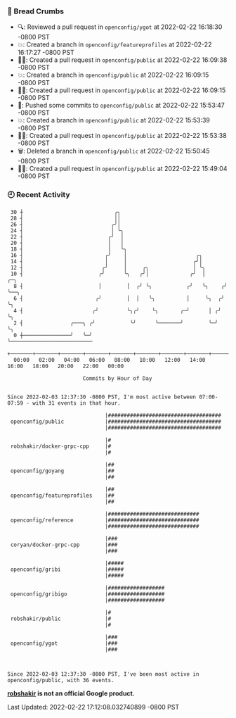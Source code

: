 ### 🍞 Bread Crumbs

 * 🔍: Reviewed a pull request in  `openconfig/ygot` at 2022-02-22 16:18:30 -0800 PST
 * 💥: Created a branch in `openconfig/featureprofiles` at 2022-02-22 16:17:27 -0800 PST
 * ✍🏼: Created a pull request in `openconfig/public` at 2022-02-22 16:09:38 -0800 PST
 * 💥: Created a branch in `openconfig/public` at 2022-02-22 16:09:15 -0800 PST
 * ✍🏼: Created a pull request in `openconfig/public` at 2022-02-22 16:09:15 -0800 PST
 * 🚢: Pushed some commits to `openconfig/public` at 2022-02-22 15:53:47 -0800 PST
 * 💥: Created a branch in `openconfig/public` at 2022-02-22 15:53:39 -0800 PST
 * ✍🏼: Created a pull request in `openconfig/public` at 2022-02-22 15:53:38 -0800 PST
 * 🗑: Deleted a branch in `openconfig/public` at 2022-02-22 15:50:45 -0800 PST
 * ✍🏼: Created a pull request in `openconfig/public` at 2022-02-22 15:49:04 -0800 PST

### 🕘 Recent Activity
```
 30 ┼                             ╭╮
 28 ┤                             ││
 26 ┤                            ╭╯│
 24 ┤                            │ ╰╮
 22 ┤                           ╭╯  │
 20 ┤                           │   │
 18 ┤                           │   ╰╮
 16 ┤                          ╭╯    │                      ╭╮
 14 ┤                          │     │                     ╭╯│
 12 ┤                         ╭╯     │     ╭╮              │ ╰╮
 10 ┤                        ╭╯      ╰╮   ╭╯│             ╭╯  │      ╭─╮
  8 ┤                        │        │  ╭╯ ╰╮           ╭╯   ╰╮    ╭╯ ╰──╮
  6 ┤                       ╭╯        │  │   ╰╮          │     ╰╮  ╭╯     ╰╮
  4 ┤                      ╭╯         ╰╮╭╯    ╰╮       ╭─╯      │ ╭╯       ╰╮
  2 ┤               ╭───╮ ╭╯           ╰╯      ╰───────╯        ╰─╯         ╰╮
  0 ┼───────────────╯   ╰─╯                                                  ╰──────────────────────────
    +───────+───────+───────+───────+───────+───────+───────+───────+───────+───────+───────+───────+────
  00:00   02:00   04:00   06:00   08:00   10:00   12:00   14:00   16:00   18:00   20:00   22:00   00:00   

						Commits by Hour of Day


Since 2022-02-03 12:37:30 -0800 PST, I'm most active between 07:00-07:59 - with 31 events in that hour.

```



```
                               |####################################
 openconfig/public             |####################################
                               |####################################

                               |#
 robshakir/docker-grpc-cpp     |#
                               |#

                               |##
 openconfig/goyang             |##
                               |##

                               |##
 openconfig/featureprofiles    |##
                               |##

                               |#############################
 openconfig/reference          |#############################
                               |#############################

                               |###
 coryan/docker-grpc-cpp        |###
                               |###

                               |#####
 openconfig/gribi              |#####
                               |#####

                               |##################
 openconfig/gribigo            |##################
                               |##################

                               |#
 robshakir/public              |#
                               |#

                               |###
 openconfig/ygot               |###
                               |###



Since 2022-02-03 12:37:30 -0800 PST, I've been most active in openconfig/public, with 36 events.

```
**[robshakir](mailto:robjs@google.com) is not an official Google product.**  


Last Updated: 2022-02-22 17:12:08.032740899 -0800 PST
